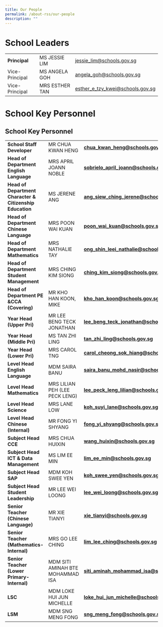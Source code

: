 ```yaml
---
title: Our People
permalink: /about-rss/our-people
description: ""
---
```

# School Leaders


|  | | |
| -------- | -------- | -------- |
| **Principal**     | MS JESSIE LIM    | jessie_lim@schools.gov.sg     |
| Vice-Principal     | MS ANGELA GOH     | angela_goh@schools.gov.sg     |
| Vice-Principal     | MRS ESTHER TAN     | esther_e_tzy_kwei@schools.gov.sg     |

# School Key Personnel
<div id="_ptoo_130705" class="pageblock_box ">
    <h2 id="_ptoh_130705" class="ive_editable ive_ptoh">School Key Personnel</h2>
    <div id="_ptod_130705" class="ive_editable ive_ptod ive_content"><table style="width: 100%;" class="iveo_table ives_tab_modern2 ive_eobj_center">
<tbody>
<tr>
<td width="177">
<strong>School Staff Developer</strong><br>
</td>
<td width="227">
MR CHUA KWAN HENG<br>
</td>
<td width="246">
<a href="mailto:chua_kwan_heng@schools.gov.sg" target=""><strong>chua_kwan_heng@schools.gov.sg</strong></a><br>
</td>
</tr>
<tr>
<td><strong>Head of Department English Language</strong>
</td>
<td>MRS APRIL JOANN NOBLE
</td>
<td><strong><a href="mailto:sobrielo_april_joann@schools.gov.sg" target="">sobrielo_april_joann@schools.gov.sg</a></strong>
</td>
</tr><tr><td><b>Head of Department<br>Character &amp; Citizenship Education</b></td><td>MS JERENE ANG</td><td><a href="mailto:ang_siew_ching_jerene@schools.gov.sg" target=""><b>ang_siew_ching_jerene@schools.gov.sg</b></a></td></tr>
<tr>
<td><strong>Head of Department Chinese Language</strong>
</td>
<td>MRS POON WAI KUAN
</td>
<td><strong><a href="mailto:poon_wai_kuan@schools.gov.sg" target="">poon_wai_kuan@schools.gov.sg</a></strong>
</td>
</tr>
<tr>
<td><strong>Head of Department Mathematics</strong>
</td>
<td>MRS NATHALIE TAY
</td>
<td><strong><a href="mailto:ong_shin_leei_nathalie@schools.gov.sg" target="">ong_shin_leei_nathalie@schools.gov.sg</a></strong>
</td>
</tr>

<tr>
<td><b>Head of Department<br>Student Management</b><br>
</td>
<td>MRS CHING KIM SIONG
</td>
<td><strong><a href="mailto:ching_kim_siong@schools.gov.sg" target="">ching_kim_siong@schools.gov.sg</a></strong>
</td>
</tr>
<tr>
<td><strong>Head of Department PE &amp;CCA (Covering)</strong>
</td>
<td>MR KHO HAN KOON, MIKE
</td>
<td><strong><a href="mailto:kho_han_koon@schools.gov.sg" target="">kho_han_koon@schools.gov.sg</a></strong>
</td>
</tr>
<tr>
<td><strong>Year Head (Upper Pri)</strong>
</td>
<td>MR LEE BENG TECK JONATHAN
</td>
<td><strong><a href="mailto:lee_beng_teck_jonathan@schools.gov.sg" target="">lee_beng_teck_jonathan@schools.gov.sg</a></strong>
</td>
</tr>
<tr>
<td>
<strong>Year Head (Middle Pri)</strong><br>
</td>
<td>MS TAN ZHI LING
</td>
<td><strong><a href="mailto:tan_zhi_ling@schools.gov.sg" target="">tan_zhi_ling@schools.gov.sg</a></strong>
</td>
</tr>
<tr>
<td><strong>Year Head (Lower Pri)</strong>
</td>
<td>MRS CAROL TNG
</td>
<td><strong><a href="mailto:carol_cheong_sok_hiang@schools.gov.sg" target="">carol_cheong_sok_hiang@schools.gov.sg</a><br></strong>
</td>
</tr>
<tr>
<td><strong>Level Head<br>English Language</strong>
</td>
<td>
MDM SAIRA BANU<br>
</td>
<td><strong><a href="mailto:saira_banu_mohd_nasir@schools.gov.sg" target="">saira_banu_mohd_nasir@schools.gov.sg</a></strong>
</td>
</tr>

<tr>
<td><strong>Level Head<br>Mathematics</strong>
</td>
<td>MRS LILIAN PEH (LEE PECK LENG)
</td>
<td><strong><a href="mailto:lee_peck_leng_lilian@schools.gov.sg" target="">lee_peck_leng_lilian@schools.gov.sg</a></strong>
</td>
</tr>
<tr>
<td><strong>Level Head<br>Science</strong>
</td>
<td>MRS LANE LOW
</td>
<td><strong><a href="mailto:koh_suyi_lane@schools.gov.sg" target="">koh_suyi_lane@schools.gov.sg</a></strong>
</td>
</tr><tr><td><b>Level Head<br>Chinese (Internal)</b></td><td>MR FONG YI SHYANG</td><td><b><a href="mailto:fong_yi_shyang@schools.gov.sg" target="">fong_yi_shyang@schools.gov.sg</a></b></td></tr>

<tr>
<td><strong>Subject Head <br>CCE</strong>
</td>
<td>MRS CHUA HUIXIN
</td>
<td><a href="mailto:wang_huixin@schools.gov.sg" target=""><strong>wang_huixin@schools.gov.sg</strong></a>
</td>
</tr>
<tr>
<td width="177">
<strong>Subject Head</strong><br>
<strong>ICT &amp; Data Management</strong><br>
</td>
<td width="227">
MS LIM EE MIN<br>
</td>
<td width="246">
<a href="mailto:lim_ee_min@schools.gov.sg" target=""><strong>lim_ee_min@schools.gov.sg</strong></a><br>
</td>
</tr><tr><td><b>Subject Head<br>SAP</b></td><td>MDM KOH SWEE YEN</td><td><a href="mailto:koh_swee_yen@schools.gov.sg" target=""><b>koh_swee_yen@schools.gov.sg</b></a></td></tr>
<tr>
<td>
<strong>Subject Head<br></strong><strong>Student Leadership</strong><br>
</td>
<td>MR LEE WEI LOONG
</td>
<td><strong><a href="mailto:lee_wei_loong@schools.gov.sg" target="">lee_wei_loong@schools.gov.sg</a></strong>
</td>
</tr>

<tr>
<td><strong>Senior Teacher <br>(Chinese Language)</strong><strong><br></strong>
</td>
<td>MR XIE TIANYI
</td>
<td><strong><a href="mailto:xie_tianyi@schools.gov.sg" target="">xie_tianyi@schools.gov.sg</a></strong>
</td>
</tr>
<tr>
<td><strong>Senior Teacher (Mathematics- Internal)</strong>
</td>
<td>MRS GO LEE CHING
</td>
<td><strong><a href="mailto:lim_lee_ching@schools.gov.sg" target="">lim_lee_ching@schools.gov.sg</a></strong>
</td>
</tr>
<tr>
<td><strong>Senior Teacher <br>(Lower Primary- Internal)</strong>
</td>
<td>MDM SITI AMINAH BTE MOHAMMAD ISA
</td>
<td><strong><a href="mailto:siti_aminah_mohammad_isa@schools.gov.sg" target="">siti_aminah_mohammad_isa@schools.gov.sg</a></strong>
</td>
</tr>
<tr>
<td><strong>LSC<br></strong>
</td>
<td>MDM LOKE HUI JUN MICHELLE
</td>
<td><strong><a href="mailto:loke_hui_jun_michelle@schools.gov.sg" target="">loke_hui_jun_michelle@schools.gov.sg</a><br></strong>
</td>
</tr>
<tr>
<td><strong>LSM<br></strong>
</td>
<td>MDM SNG MENG FONG
</td>
<td><strong><a href="mailto:sng_meng_fong@schools.gov.sg" target="">sng_meng_fong@schools.gov.sg </a></strong>
</td>
</tr>
</tbody>
</table>
<br></div>
</div>